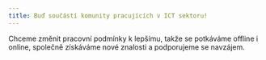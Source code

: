 ```yaml
---
title: Buď součástí komunity pracujících v ICT sektoru!
---
```

Chceme změnit pracovní podmínky k lepšímu, takže se potkáváme offline i online, společně získáváme nové znalosti a podporujeme se navzájem.
